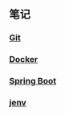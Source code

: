 ## 笔记

### [Git](./git/main.md)

### [Docker](./docker/main.md)

### [Spring Boot](./spring_boot/main.md)

### [jenv](./jenv/main.md)